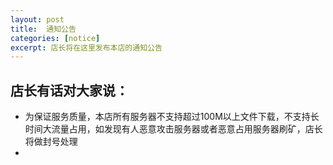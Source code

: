```yaml
---
layout: post
title:  通知公告
categories: [notice]
excerpt: 店长将在这里发布本店的通知公告
---
```


## 店长有话对大家说：
- 为保证服务质量，本店所有服务器不支持超过100M以上文件下载，不支持长时间大流量占用，如发现有人恶意攻击服务器或者恶意占用服务器刷矿，店长将做封号处理
- 
